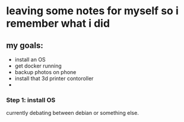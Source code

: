 # leaving some notes for myself so i remember what i did
## my goals:
 - install an OS
 - get docker running
 - backup photos on phone
 - install that 3d printer contoroller
 - 

### Step 1: install OS
currently debating between debian or something else.

